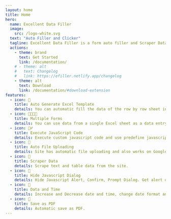 ```yaml
---
layout: home
title: Home
hero:
  name: Excellent Data Filler
  image:
    src: /logo-white.svg
  text: "Auto Filler and Clicker"
  tagline: Excellent Data Filler is a form auto filler and Scraper Data. With the help of which you can fill the form through excel template and it is all automatic.
  actions:
    - theme: brand
      text: Get Started
      link: /documentation/
    # - theme: alt
    #   text: Changelog
    #   link: https://efiller.netlify.app/changelog
    - theme: alt
      text: Download
      link: /documentation/#download-extension
features:
  - icon: 🧬
    title: Auto Generate Excel Template
    details: You can automatic fill the data of the row by row sheet in the form with the data from excel sheet, which is one of the easiest way to do data entry.
  - icon: 👨‍👩‍👧‍👦
    title: Multiple Forms
    details: You can use data from a single Excel sheet as a data entry in multiple forms.
  - icon: 🏃‍♂️
    title: Execute JavaScript Code
    details: Execute custom javascript code and use predefine javascript functions.
  - icon: 📂
    title: Auto File Uploading
    details: Site has automatic file uploading and also works on Google Forms and Microsoft Forms.
  - icon: 📜
    title: Scraper Data
    details: Scrape text and table data from the site.
  - icon: 💬
    title: Hide Javascript Dialog
    details: Hide Javascript Alert, Confirm, Prompt Dialog. Get alert dialog text.
  - icon: 📅
    title: Data and Time
    details: Increase and Decrease date and time, change date format and other actions.
  - icon: 📄
    title: Save as PDF
    details: Automatic save as PDF.
---
```

